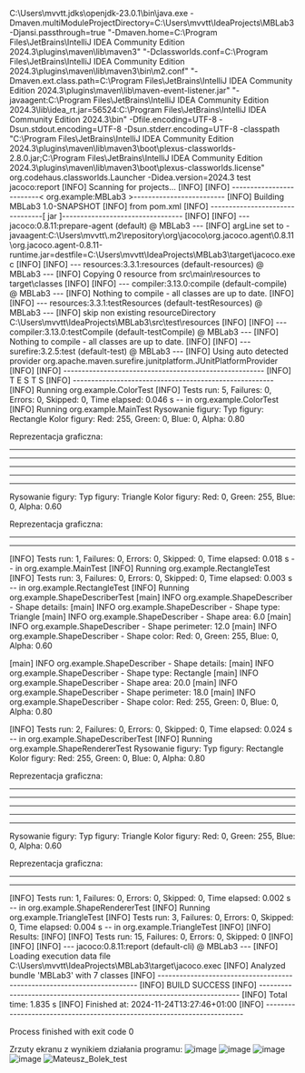 C:\Users\mvvtt\.jdks\openjdk-23.0.1\bin\java.exe -Dmaven.multiModuleProjectDirectory=C:\Users\mvvtt\IdeaProjects\MBLab3 -Djansi.passthrough=true "-Dmaven.home=C:\Program Files\JetBrains\IntelliJ IDEA Community Edition 2024.3\plugins\maven\lib\maven3" "-Dclassworlds.conf=C:\Program Files\JetBrains\IntelliJ IDEA Community Edition 2024.3\plugins\maven\lib\maven3\bin\m2.conf" "-Dmaven.ext.class.path=C:\Program Files\JetBrains\IntelliJ IDEA Community Edition 2024.3\plugins\maven\lib\maven-event-listener.jar" "-javaagent:C:\Program Files\JetBrains\IntelliJ IDEA Community Edition 2024.3\lib\idea_rt.jar=56524:C:\Program Files\JetBrains\IntelliJ IDEA Community Edition 2024.3\bin" -Dfile.encoding=UTF-8 -Dsun.stdout.encoding=UTF-8 -Dsun.stderr.encoding=UTF-8 -classpath "C:\Program Files\JetBrains\IntelliJ IDEA Community Edition 2024.3\plugins\maven\lib\maven3\boot\plexus-classworlds-2.8.0.jar;C:\Program Files\JetBrains\IntelliJ IDEA Community Edition 2024.3\plugins\maven\lib\maven3\boot\plexus-classworlds.license" org.codehaus.classworlds.Launcher -Didea.version=2024.3 test jacoco:report
[INFO] Scanning for projects...
[INFO]
[INFO] -------------------------< org.example:MBLab3 >-------------------------
[INFO] Building MBLab3 1.0-SNAPSHOT
[INFO]   from pom.xml
[INFO] --------------------------------[ jar ]---------------------------------
[INFO]
[INFO] --- jacoco:0.8.11:prepare-agent (default) @ MBLab3 ---
[INFO] argLine set to -javaagent:C:\\Users\\mvvtt\\.m2\\repository\\org\\jacoco\\org.jacoco.agent\\0.8.11\\org.jacoco.agent-0.8.11-runtime.jar=destfile=C:\\Users\\mvvtt\\IdeaProjects\\MBLab3\\target\\jacoco.exec
[INFO]
[INFO] --- resources:3.3.1:resources (default-resources) @ MBLab3 ---
[INFO] Copying 0 resource from src\main\resources to target\classes
[INFO]
[INFO] --- compiler:3.13.0:compile (default-compile) @ MBLab3 ---
[INFO] Nothing to compile - all classes are up to date.
[INFO]
[INFO] --- resources:3.3.1:testResources (default-testResources) @ MBLab3 ---
[INFO] skip non existing resourceDirectory C:\Users\mvvtt\IdeaProjects\MBLab3\src\test\resources
[INFO]
[INFO] --- compiler:3.13.0:testCompile (default-testCompile) @ MBLab3 ---
[INFO] Nothing to compile - all classes are up to date.
[INFO]
[INFO] --- surefire:3.2.5:test (default-test) @ MBLab3 ---
[INFO] Using auto detected provider org.apache.maven.surefire.junitplatform.JUnitPlatformProvider
[INFO]
[INFO] -------------------------------------------------------
[INFO]  T E S T S
[INFO] -------------------------------------------------------
[INFO] Running org.example.ColorTest
[INFO] Tests run: 5, Failures: 0, Errors: 0, Skipped: 0, Time elapsed: 0.046 s -- in org.example.ColorTest
[INFO] Running org.example.MainTest
Rysowanie figury:
Typ figury: Rectangle
Kolor figury: Red: 255, Green: 0, Blue: 0, Alpha: 0.80

Reprezentacja graficzna:
* * * * 
* * * * 
* * * * 
* * * * 
* * * * 


Rysowanie figury:
Typ figury: Triangle
Kolor figury: Red: 0, Green: 255, Blue: 0, Alpha: 0.60

Reprezentacja graficzna:
 * * * 
* * * * * 


[INFO] Tests run: 1, Failures: 0, Errors: 0, Skipped: 0, Time elapsed: 0.018 s -- in org.example.MainTest
[INFO] Running org.example.RectangleTest
[INFO] Tests run: 3, Failures: 0, Errors: 0, Skipped: 0, Time elapsed: 0.003 s -- in org.example.RectangleTest
[INFO] Running org.example.ShapeDescriberTest
[main] INFO org.example.ShapeDescriber - Shape details:
[main] INFO org.example.ShapeDescriber - Shape type: Triangle
[main] INFO org.example.ShapeDescriber - Shape area: 6.0
[main] INFO org.example.ShapeDescriber - Shape perimeter: 12.0
[main] INFO org.example.ShapeDescriber - Shape color: Red: 0, Green: 255, Blue: 0, Alpha: 0.60

[main] INFO org.example.ShapeDescriber - Shape details:
[main] INFO org.example.ShapeDescriber - Shape type: Rectangle
[main] INFO org.example.ShapeDescriber - Shape area: 20.0
[main] INFO org.example.ShapeDescriber - Shape perimeter: 18.0
[main] INFO org.example.ShapeDescriber - Shape color: Red: 255, Green: 0, Blue: 0, Alpha: 0.80

[INFO] Tests run: 2, Failures: 0, Errors: 0, Skipped: 0, Time elapsed: 0.024 s -- in org.example.ShapeDescriberTest
[INFO] Running org.example.ShapeRendererTest
Rysowanie figury:
Typ figury: Rectangle
Kolor figury: Red: 255, Green: 0, Blue: 0, Alpha: 0.80

Reprezentacja graficzna:
* * * * 
* * * * 
* * * * 
* * * * 
* * * * 


Rysowanie figury:
Typ figury: Triangle
Kolor figury: Red: 0, Green: 255, Blue: 0, Alpha: 0.60

Reprezentacja graficzna:
 * * * 
* * * * * 


[INFO] Tests run: 1, Failures: 0, Errors: 0, Skipped: 0, Time elapsed: 0.002 s -- in org.example.ShapeRendererTest
[INFO] Running org.example.TriangleTest
[INFO] Tests run: 3, Failures: 0, Errors: 0, Skipped: 0, Time elapsed: 0.004 s -- in org.example.TriangleTest
[INFO]
[INFO] Results:
[INFO]
[INFO] Tests run: 15, Failures: 0, Errors: 0, Skipped: 0
[INFO]
[INFO]
[INFO] --- jacoco:0.8.11:report (default-cli) @ MBLab3 ---
[INFO] Loading execution data file C:\Users\mvvtt\IdeaProjects\MBLab3\target\jacoco.exec
[INFO] Analyzed bundle 'MBLab3' with 7 classes
[INFO] ------------------------------------------------------------------------
[INFO] BUILD SUCCESS
[INFO] ------------------------------------------------------------------------
[INFO] Total time:  1.835 s
[INFO] Finished at: 2024-11-24T13:27:46+01:00
[INFO] ------------------------------------------------------------------------

Process finished with exit code 0

Zrzuty ekranu z wynikiem działania programu:
![image](https://github.com/user-attachments/assets/22ce3096-faa1-492a-8e16-ea623113bab6)
![image](https://github.com/user-attachments/assets/0396bcaa-4429-4781-bf7f-2496610cdd31)
![image](https://github.com/user-attachments/assets/0ca50e0c-ec35-432f-8492-28e12904815c)
![image](https://github.com/user-attachments/assets/ee265592-ee35-4d45-95ae-857fd3091d00)
![Mateusz_Bolek_test](https://github.com/user-attachments/assets/33091258-caed-448a-990a-99d9cda4cb78)



